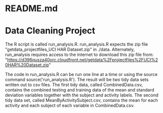 # README.md

# Data Cleaning Project

The R script is called run_analysis.R.  run_analysis.R expects the zip file "getdata_projectfiles_UCI HAR Dataset.zip" in ./data. Alternately, run_analysis requires access to the internet to download this zip file from: "https://d396qusza40orc.cloudfront.net/getdata%2Fprojectfiles%2FUCI%20HAR%20Dataset.zip"

The code in run_analysis.R can be run one line at a time or using the source command source('run_analysis.R').  The result will be two tidy data sets written out to csv files.  The first tidy data, called CombinedData.csv, contains the combined testing and training data of the mean and standard deviation variables together with the subject and activity labels.  The second tidy data set, called MeanByActivitySubject.csv, contains the mean for each activity and each subject of each variable in CombinedData.csv. 

